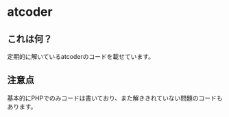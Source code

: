 # atcoder

## これは何？
定期的に解いているatcoderのコードを載せています。

## 注意点
基本的にPHPでのみコードは書いており、また解ききれていない問題のコードもあります。
